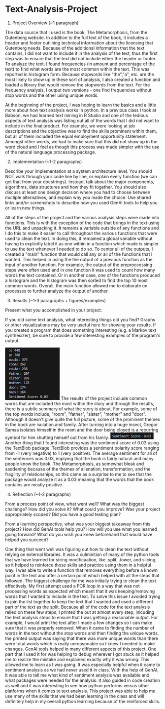 # Text-Analysis-Project

1. Project Overview (~1 paragraph)


The data source that I used is the book, The Metamorphosis, from the Gutenberg website. In addition to the full text of the book, it includes a header and footer outlining technical information about the licensing that Gutenberg needs. Because of the additional information that the text contains, I did not want to include it in the analysis of the text, thus the first step was to ensure that the text did not include either the header or footer. To analyze the text, I found frequencies (in amount and percentage of the text) to find what words are the most common within the text. This was reported in histogram form. Because stopwords like "the","a", etc. are the most likely to show up in these sort of analysis, I also created a function and loaded a library that would remove the stopwords from the text. For the frequency analysis, I output two versions - one find frequencies without stop words and the other using unique words. 

At the beginning of the project, I was hoping to learn the basics and a little more about how text analysis works in python. In a previous class I took at Babson, we had learned text mining in R Studio and one of the tedious aspects of text analysis was listing out all of the words that I did not want to include in the final product. For example, we were looking at job descriptions and the objective was to find the skills prominent within them, but all of them included the equal employment opportunity statement. Amongst other words, we had to make sure that this did not show up in the word cloud and I feel as though this process was made simpler with the use of the natural language processing package.

2. Implementation (~1-2 paragraphs)

Describe your implementation at a system architecture level. You should NOT walk through your code line by line, or explain every function (we can get that from your docstrings). Instead, talk about the major components, algorithms, data structures and how they fit together. You should also discuss at least one design decision where you had to choose between multiple alternatives, and explain why you made the choice. Use shared links and/or screenshots to describe how you used GenAI tools to help you or learn new things.

All of the steps of the project and the various analysis steps were made into functions. This is with the exception of the code that brings in the text using the URL and unpacking it. It remains a variable outside of any functions and I do this to make it easier to call throughout the various functions that were used to clean the text. In doing this, it remained a global variable without having to explicitly label it as one within in a function which made is simpler to use the text whenever I needed to do so. 
To center all of the outputs, I created a "main" function that would call any or all of the functions that I wanted. This helped in using the the output of a previous function as the input of another function. For example, the output of the preproccessing steps were often used and in one function it was used to count how many words the text contained. Or in another case, one of the functions produced a histogram and the histogram was then sorted to find the top 10 most common words. Overall, the main function allowed me to elaborate on processes to further analyze the output of another.

3. Results (~1-3 paragraphs + figures/examples)

Present what you accomplished in your project:

If you did some text analysis, what interesting things did you find? Graphs or other visualizations may be very useful here for showing your results.
If you created a program that does something interesting (e.g. a Markov text synthesizer), be sure to provide a few interesting examples of the program's output.

![alt text](image.png)
The results of the project include common words that are included the most within the story and through the results, there is a subtle summary of what the story is about. For example, some of the top words include, "room", "father", "sister", "mother" and "door". Although it doesn't give quite the full picture, some of the prominent themes in the book are isolation and family. After turning into a huge insect, Gregor Samsa isolates himself in the room and the door being closed is a recurring symbol for him shutting himself out from his family. 
![alt text](image-1.png)
Another thing that I found interesting was the sentiment score of 0.03 using the TextBlob package. TextBlob provides a sentiment polarity score ranging from -1 (very negative) to 1 (very positive). The average sentiment for all of the sentences was 0.03, implying that the book is fairly natural and many people know the book, The Metamorphosis, as somewhat bleak and saddening because of the themes of alienation, transformation, and the fragility of relationships, so this came as a surprise to me to see that the package would analyze it as a 0.03 meaning that the words that the book contains are mostly positive. 


4. Reflection (~1-2 paragraphs)

From a process point of view, what went well? What was the biggest challenge? How did you solve it? What could you improve? Was your project appropriately scoped? Did you have a good testing plan?

From a learning perspective, what was your biggest takeaway from this project? How did GenAI tools help you? How will you use what you learned going forward? What do you wish you knew beforehand that would have helped you succeed?

One thing that went well was figuring out how to clean the text without relying on external libraries. It was a culminition of many of the python tools that we have learned for string modificaation, like .split, .lower, and slicing, so it helped to reinforce those skills and practice using them in a helpful way. I was able to write a function that removes everything before a known point in the text and after a certain point which helped with all the steps that followed. The biggest challenge for me was initially trying to clean the text effectively. My first attempt used a FOR loop in a way that was not processing words as expected which meant that it was keeping/removing words that I wanted to include in the text. To solve this issue I avoided trying to join the list together to keep the text that I wanted and used a different part of the text as the split. Because all of the code for the text analysis relied on these few steps, I printed the out at almost every step, inlcuding the text analysis steps to ensure that I was getting a reasonable output. For example, I would print the text after I made a few changes so I can make sure that it was properly removed. When it came to finding the number of words in the text without the stop words and then finding the unique words, the printed output was saying that there was more unique words than there were total words which is really unreasonable so I knew I needed to make changes.
GenAI tools helped in many different aspects of this project. One part that I used it for was helping to debug wherever I got stuck as it helped me to realize the mistake and explained exactly why it was wrong. This allowed me to learn as I was going. It was especially helpful when it came to sentiment analysis as we had never used it in class. With the help of GenAI, it was able to tell me what kind of sentiment analysis was available and what packages were needed for the analysis. It also guided in code creation as well and it was interesting to see how python performs versus other platforms when it comes to text analysis. This project was able to help me use many of the skills that we had been learning in the class and will definitely help in my overall python learning because of the reinforced skills.
